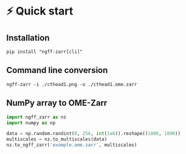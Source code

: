 # ⚡ Quick start

## Installation

```shell
pip install "ngff-zarr[cli]"
```

## Command line conversion

```shell
ngff-zarr -i ./cthead1.png -o ./cthead1.ome.zarr
```

## NumPy array to OME-Zarr

```python
import ngff_zarr as nz
import numpy as np

data = np.random.randint(0, 256, int(1e6)).reshape((1000, 1000))
multiscales = nz.to_multiscales(data)
nz.to_ngff_zarr('example.ome.zarr', multiscales)
```
